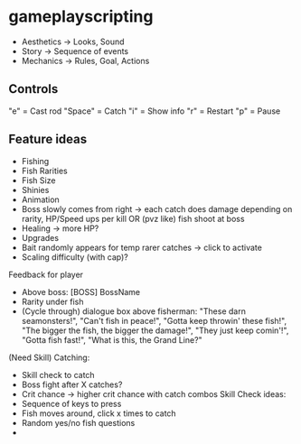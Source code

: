# gameplayscripting

- Aesthetics -> Looks, Sound
- Story -> Sequence of events
- Mechanics -> Rules, Goal, Actions

## Controls
"e"     = Cast rod
"Space" = Catch
"i"     = Show info
"r"     = Restart
"p"     = Pause

## Feature ideas
- Fishing
- Fish Rarities
- Fish Size
- Shinies
- Animation
- Boss slowly comes from right -> each catch does damage depending on rarity, HP/Speed ups per kill
OR (pvz like) fish shoot at boss
- Healing -> more HP?
- Upgrades
- Bait randomly appears for temp rarer catches -> click to activate
- Scaling difficulty (with cap)?

Feedback for player
- Above boss: [BOSS] BossName
- Rarity under fish
- (Cycle through) dialogue box above fisherman: "These darn seamonsters!", "Can't fish in peace!", "Gotta keep throwin' these fish!", "The bigger the fish, the bigger the damage!", "They just keep comin'!", "Gotta fish fast!", "What is this, the Grand Line?"

(Need Skill)
Catching: 
- Skill check to catch
- Boss fight after X catches?
- Crit chance -> higher crit chance with catch combos
Skill Check ideas:
- Sequence of keys to press
- Fish moves around, click x times to catch
- Random yes/no fish questions
- 